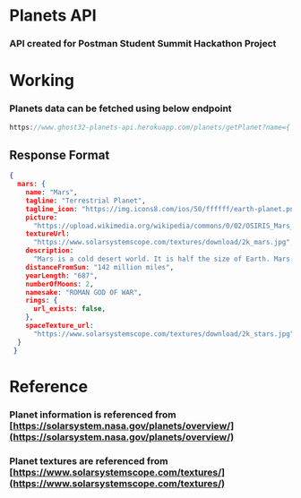 # Planets API
### API created for Postman Student Summit Hackathon Project

# Working
### Planets data can be fetched using below endpoint

```javascript
https://www.ghost32-planets-api.herokuapp.com/planets/getPlanet?name={ planet name }
```

## Response Format
```json
{
  mars: {
    name: "Mars",
    tagline: "Terrestrial Planet",
    tagline_icon: "https://img.icons8.com/ios/50/ffffff/earth-planet.png",
    picture:
      "https://upload.wikimedia.org/wikipedia/commons/0/02/OSIRIS_Mars_true_color.jpg",
    textureUrl:
      "https://www.solarsystemscope.com/textures/download/2k_mars.jpg",
    description:
      "Mars is a cold desert world. It is half the size of Earth. Mars is sometimes called the Red Planet. It's red because of rusty iron in the ground. Like Earth, Mars has seasons, polar ice caps, volcanoes, canyons, and weather. It has a very thin atmosphere made of carbon dioxide, nitrogen, and argon. There are signs of ancient floods on Mars, but now water mostly exists in icy dirt and thin clouds. On some Martian hillsides, there is evidence of liquid salty water in the ground.",
    distanceFromSun: "142 million miles",
    yearLength: "687",
    numberOfMoons: 2,
    namesake: "ROMAN GOD OF WAR",
    rings: {
      url_exists: false,
    },
    spaceTexture_url:
      "https://www.solarsystemscope.com/textures/download/2k_stars.jpg",
  }
 }
```

# Reference
### Planet information is referenced from [https://solarsystem.nasa.gov/planets/overview/](https://solarsystem.nasa.gov/planets/overview/)
### Planet textures are referenced from [https://www.solarsystemscope.com/textures/](https://www.solarsystemscope.com/textures/)
